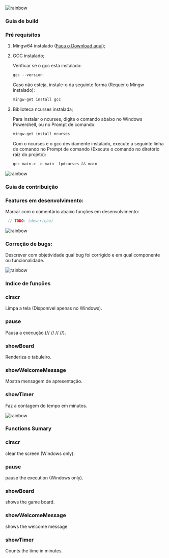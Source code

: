 ![rainbow](https://raw.githubusercontent.com/andreasbm/readme/master/assets/lines/rainbow.png)

### Guia de build
### Pré requisitos

1. Mingw64 instalado ([Faça o Download aqui](https://sourceforge.net/projects/mingw/));

2. GCC instalado;

    Verificar se o gcc está instalado:

    ```c
    gcc --version
    ```

    Caso não esteja, instale-o da seguinte forma (Requer o Mingw instalado):

    ```c
    mingw-get install gcc
    ```

3. Biblioteca ncurses instalada;

    Para instalar o ncurses, digite o comando abaixo no Windows Powershell, ou no Prompt de comando:

    ```c
    mingw-get install ncurses
    ```

    Com o ncurses e o gcc devidamente instalado, execute a seguinte linha de comando no Prompt de comando (Execute o comando no diretório raiz do projeto):

    ```c
    gcc main.c -o main -lpdcurses && main
    ```

![rainbow](https://raw.githubusercontent.com/andreasbm/readme/master/assets/lines/rainbow.png)

### Guia de contribuição
### Features em desenvolvimento:
Marcar com o comentário abaixo funções em desenvolvimento:
```c
 // TODO: (descrição)
```

![rainbow](https://raw.githubusercontent.com/andreasbm/readme/master/assets/lines/rainbow.png)

### Correção de bugs:
Descrever com objetividade qual bug foi corrigido e em qual componente ou funcionalidade.

![rainbow](https://raw.githubusercontent.com/andreasbm/readme/master/assets/lines/rainbow.png)

### Indice de funções

### clrscr
Limpa a tela (Disponível apenas no Windows).
### pause
Pausa a execução (// // // //).
### showBoard
Renderiza o tabuleiro.
### showWelcomeMessage
Mostra mensagem de apresentação.
### showTimer
Faz a contagem do tempo em minutos. 

![rainbow](https://raw.githubusercontent.com/andreasbm/readme/master/assets/lines/rainbow.png)

### Functions Sumary

### clrscr
clear the screen (Windows only).
### pause
pause the execution (Windows only).
### showBoard
shows the game board.
### showWelcomeMessage
shows the welcome message
### showTimer
Counts the time in minutes. 


